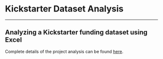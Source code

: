 # Kickstarter Dataset Analysis
---
Analyzing a Kickstarter funding dataset using Excel
---
Complete details of the project analysis can be found [here](https://github.com/jmueller187/Kickstarter_Challenge1/blob/main/Kickstarter_Challenge_README.md).
